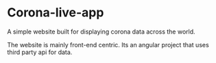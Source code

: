 # Corona-live-app
A simple website built for displaying corona data across the world.

The website is mainly front-end centric. Its an angular project that uses third party api for data.
